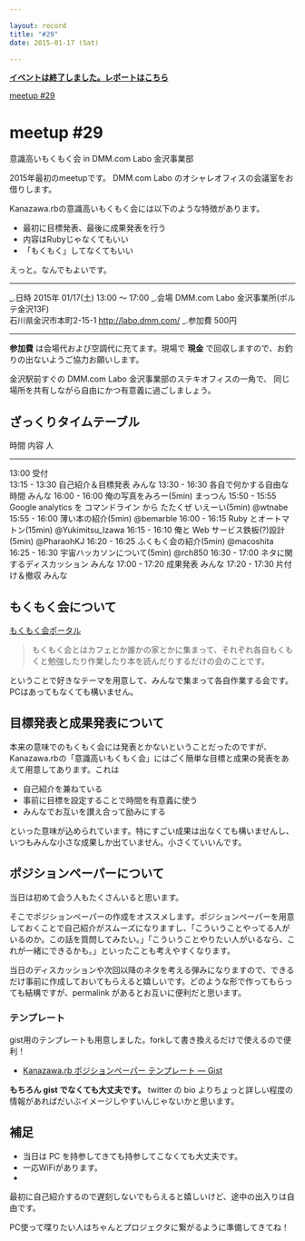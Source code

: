 ```yaml
---

layout: record
title: "#29"
date: 2015-01-17 (Sat)

---
```


<p>
<a href="./report.html"><strong>イベントは終了しました。レポートはこちら</strong></a></p>

<div class="doorkeeper-widget">
<a class="doorkeeper-registration-widget" href="http://kzrb.doorkeeper.jp/events/19162">meetup
#29</a><script src="http://widgets.doorkeeper.jp/w/widget.js"></script>

</div>

meetup #29
===========

意識高いもくもく会 in DMM.com Labo 金沢事業部

2015年最初のmeetupです。
DMM.com Labo のオシャレオフィスの会議室をお借りします。

Kanazawa.rbの意識高いもくもく会には以下のような特徴があります。

-   最初に目標発表、最後に成果発表を行う
-   内容はRubyじゃなくてもいい
-   「もくもく」してなくてもいい

えっと。なんでもよいです。

  ----------- -----------------------------------------------------
  \_.日時     2015年 01/17(土) 13:00 〜 17:00
  \_.会場     DMM.com Labo 金沢事業所(ポルテ金沢13F)<br>石川県金沢市本町2-15-1 <a href="http://labo.dmm.com/">http://labo.dmm.com/</a>
  \_.参加費   500円
  ----------- -----------------------------------------------------

**参加費** は会場代および空調代に充てます。現場で **現金**
で回収しますので、お釣りの出ないようご協力お願いします。

金沢駅前すぐの DMM.com Labo 金沢事業部のステキオフィスの一角で、
同じ場所を共有しながら自由にかつ有意義に過ごしましょう。

ざっくりタイムテーブル
----------------------

  時間            内容                                                              人
  --------------- ----------------------------------------------------------------- -------------------
  13:00           受付                                                              
  13:15 - 13:30   自己紹介＆目標発表                                                みんな
  13:30 - 16:30   各自で何かする自由な時間                                          みんな
  16:00 - 16:00   俺の写真をみろー(5min)                                            まっつん
  15:50 - 15:55   Google analytics を コマンドライン から たたくぜ いえーい(5min)   @wtnabe
  15:55 - 16:00   薄い本の紹介(5min)                                                @bemarble
  16:00 - 16:15   Ruby とオートマトン(15min)                                        @Yukimitsu\_Izawa
  16:15 - 16:10   俺と Web サービス鉄板(?)設計(5min)                                @PharaohKJ
  16:20 - 16:25   ふくもく会の紹介(5min)                                            @macoshita
  16:25 - 16:30   宇宙ハッカソンについて(5min)                                      @rch850
  16:30 - 17:00   ネタに関するディスカッション                                      みんな
  17:00 - 17:20   成果発表                                                          みんな
  17:20 - 17:30   片付け＆撤収                                                      みんな

もくもく会について
------------------

[もくもく会ポータル](http://mokumokukai.tumblr.com/)

> もくもく会とはカフェとか誰かの家とかに集まって、それぞれ各自もくもくと勉強したり作業したり本を読んだりするだけの会のことです。

ということで好きなテーマを用意して、みんなで集まって各自作業する会です。PCはあってもなくても構いません。

目標発表と成果発表について
--------------------------

本来の意味でのもくもく会には発表とかないということだったのですが、Kanazawa.rbの「意識高いもくもく会」にはごく簡単な目標と成果の発表をあえて用意してあります。これは

* 自己紹介を兼ねている
 * 事前に目標を設定することで時間を有意義に使う
 * みんなでお互いを讃え合って励みにする

といった意味が込められています。特にすごい成果は出なくても構いませんし、いつもみんな小さな成果しか出ていません。小さくていいんです。

ポジションペーパーについて
--------------------------

当日は初めて会う人もたくさんいると思います。

そこでポジションペーパーの作成をオススメします。ポジションペーパーを用意しておくことで自己紹介がスムーズになりますし、「こういうことやってる人がいるのか。この話を質問してみたい。」「こういうことやりたい人がいるなら、これが一緒にできるかも。」といったことも考えやすくなります。

当日のディスカッションや次回以降のネタを考える弾みになりますので、できるだけ事前に作成しておいてもらえると嬉しいです。どのような形で作ってもらっても結構ですが、permalink
があるとお互いに便利だと思います。

### テンプレート

gist用のテンプレートも用意しました。forkして書き換えるだけで使えるので便利！

* [Kanazawa.rb ポジションペーパー テンプレート — Gist](https://gist.github.com/5a523ec3180002229a32)

**もちろん gist でなくても大丈夫です。** twitter の bio
よりちょっと詳しい程度の情報があればだいぶイメージしやすいんじゃないかと思います。

補足
----

* 当日は PC を持参してきても持参してこなくても大丈夫です。
 * 一応WiFiがあります。
 *
最初に自己紹介するので遅刻しないでもらえると嬉しいけど、途中の出入りは自由です。

PC使って喋りたい人はちゃんとプロジェクタに繋がるように準備してきてね！
